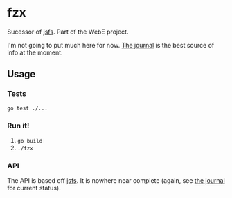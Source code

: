 # fzx

Sucessor of [jsfs](https://github.com/jjg/jsfs).  Part of the WebE project.

I'm not going to put much here for now. [The journal](../journal.md) is the best source of info at the moment.

## Usage

### Tests

`go test ./...`

### Run it!

1. `go build`
2. `./fzx`

### API

The API is based off [jsfs](https://github.com/jjg/jsfs#api).  It is nowhere near complete (again, see [the journal](../journal.md) for current status).
